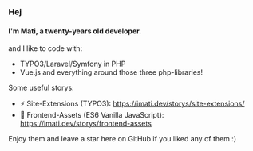 ### Hej
#### I'm Mati, a twenty-years old developer.

and I like to code with:
- TYPO3/Laravel/Symfony in PHP
- Vue.js and everything around those three php-libraries!

Some useful storys:
- ⚡ Site-Extensions (TYPO3): https://imati.dev/storys/site-extensions/
- 💛 Frontend-Assets (ES6 Vanilla JavaScript): https://imati.dev/storys/frontend-assets

Enjoy them and leave a star here on GitHub if you liked any of them :)
